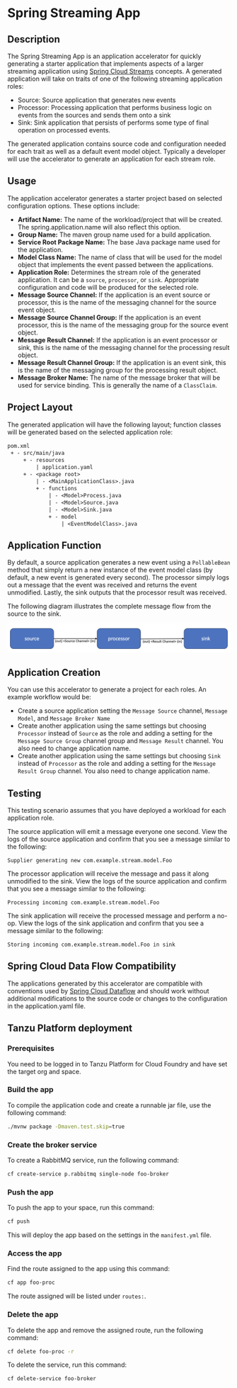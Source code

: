 # Spring Streaming App

## Description

The Spring Streaming App is an application accelerator for quickly generating a starter application that implements aspects of a larger streaming application
using [Spring Cloud Streams](https://docs.spring.io/spring-cloud-stream/docs/current/reference/html/) concepts.  A generated application will take on traits of one of the following streaming application roles:

- Source: Source application that generates new events
- Processor: Processing application that performs business logic on events from the sources and sends them onto a sink
- Sink: Sink application that persists of performs some type of final operation on processed events.

The generated application contains source code and configuration needed for each trait as well as a default event model object.  Typically a developer will use
the accelerator to generate an application for each stream role.

## Usage

The application accelerator generates a starter project based on selected configuration options.  These options include:

* **Artifact Name:**  The name of the workload/project that will be created.  The spring.application.name will also reflect this option.
* **Group Name:** The maven group name used for a build application.
* **Service Root Package Name:**  The base Java package name used for the application.
* **Model Class Name:**  The name of class that will be used for the model object that implements the event passed between the applications.
* **Application Role:** Determines the stream role of the generated application.  It can be a `source`, `processor`, or `sink`.  Appropriate configuration and code will be produced for the selected role.
* **Message Source Channel:** If the application is an event source or processor, this is the name of the messaging channel for the source event object. 
* **Message Source Channel Group:** If the application is an event processor, this is the name of the messaging group for the source event object. 
* **Message Result Channel:** If the application is an event processor or sink, this is the name of the messaging channel for the processing result object. 
* **Message Result Channel Group:** If the application is an event sink, this is the name of the messaging group for the processing result object. 
* **Message Broker Name:** The name of the message broker that will be used for service binding.  This is generally the name of a `ClassClaim`. 

## Project Layout

The generated application will have the following layout; function classes will be generated based on the selected application role:

```
pom.xml
 + - src/main/java
     + - resources
         | application.yaml
     + - <package root>
         | - <MainApplicationClass>.java  
         + - functions
             | - <Model>Process.java
             | - <Model>Source.java
             | - <Model>Sink.java
             + - model
                 | <EventModelClass>.java
```

## Application Function

By default, a source application generates a new event using a `PollableBean` method that simply return a new instance of the event model class (by default, a new event is
generated every second).  The processor simply logs out a message that the event was received and returns the event unmodified.  Lastly, the sink outputs that the 
processor result was received.

The following diagram illustrates the complete message flow from the source to the sink.

![](doc/images/messageFlow.png)

## Application Creation

You can use this accelerator to generate a project for each roles.  An example workflow would be:

* Create a source application setting the `Message Source` channel, `Message Model`, and `Message Broker Name`
* Create another application using the same settings but choosing `Processor` instead of  `Source` as the role and adding a setting for the `Message Source Group` channel group and `Message Result` channel.  You also need to change application name.
* Create another application using the same settings but choosing `Sink` instead of `Processor` as the role and adding a setting for the `Message Result Group` channel.  You also need to change application name.

## Testing

This testing scenario assumes that you have deployed a workload for each application role.

The source application will emit a message everyone one second.  View the logs of the source application and confirm that you see a message similar to the following:

```
Supplier generating new com.example.stream.model.Foo
```

The processor application will receive the message and pass it along unmodified to the sink.  View the logs of the source application and confirm that you see a message 
similar to the following:

```
Processing incoming com.example.stream.model.Foo
```

The sink application will receive the processed message and perform a no-op.  View the logs of the sink application and confirm that you see a message 
similar to the following:

```
Storing incoming com.example.stream.model.Foo in sink
```

## Spring Cloud Data Flow Compatibility

The applications generated by this accelerator are compatible with conventions used by [Spring Cloud Dataflow](https://dataflow.spring.io/) and should work without additional modifications 
to the source code or changes to the configuration in the application.yaml file.

## Tanzu Platform deployment


### Prerequisites

You need to be logged in to Tanzu Platform for Cloud Foundry and have set the target org and space.

### Build the app

To compile the application code and create a runnable jar file, use the following command:

```sh
./mvnw package -Dmaven.test.skip=true
```

### Create the broker service

To create a RabbitMQ service, run the following command:

```sh
cf create-service p.rabbitmq single-node foo-broker
```

### Push the app

To push the app to your space, run this command:

```sh
cf push
```

This will deploy the app based on the settings in the `manifest.yml` file.

### Access the app

Find the route assigned to the app using this command:

```sh
cf app foo-proc
```

The route assigned will be listed under `routes:`.

### Delete the app

To delete the app and remove the assigned route, run the following command:

```sh
cf delete foo-proc -r
```

To delete the service, run this command:

```sh
cf delete-service foo-broker
```
